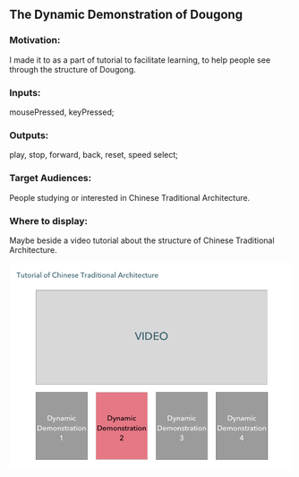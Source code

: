 

## The Dynamic Demonstration of Dougong

### Motivation: 
I made it to as a part of tutorial to facilitate learning, to help people see through the structure of Dougong.

### Inputs: 
mousePressed, keyPressed;

### Outputs: 
play, stop, forward, back, reset, speed select;

### Target Audiences: 
People studying or interested in Chinese Traditional Architecture.

### Where to display: 
Maybe beside a video tutorial about the structure of Chinese Traditional Architecture.

![display](https://github.com/yuanfang313/CIM640_Creative-Coding/blob/master/Homework/-Midterm/Midterm_display.png)
